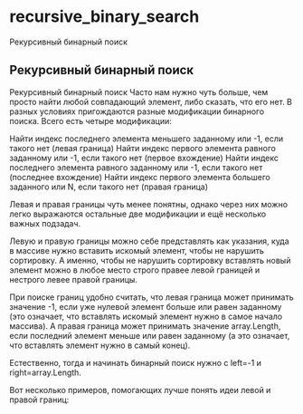 # recursive_binary_search
Рекурсивный бинарный поиск
## Рекурсивный бинарный поиск
Рекурсивный бинарный поиск
Часто нам нужно чуть больше, чем просто найти любой совпадающий элемент, либо сказать, что его нет. В разных условиях пригождаются разные модификации бинарного поиска. Всего есть четыре модификации:

Найти индекс последнего элемента меньшего заданному или -1, если такого нет (левая граница)
Найти индекс первого элемента равного заданному или -1, если такого нет (первое вхождение)
Найти индекс последнего элемента равного заданному или -1, если такого нет (последнее вхождение)
Найти индекс первого элемента большего заданного или N, если такого нет (правая граница)

Левая и правая границы чуть менее понятны, однако через них можно легко выражаются остальные две модификации и ещё несколько важных подзадач.

Левую и правую границы можно себе представлять как указания, куда в массиве нужно вставить искомый элемент, чтобы не нарушить сортировку. А именно, чтобы не нарушить сортировку вставлять новый элемент можно в любое место строго правее левой границей и нестрого левее правой границы.

При поиске границ удобно считать, что левая граница может принимать значение -1, если уже нулевой элемент больше или равен заданному (это означает, что вставлять искомый элемент нужно в самое начало массива). А правая граница может принимать значение array.Length, если последний элемент меньше или равен заданному (а это означает, что вставлять элемент нужно в самый конец).

Естественно, тогда и начинать бинарный поиск нужно с left=-1 и right=array.Length.

Вот несколько примеров, помогающих лучше понять идеи левой и правой границ:
